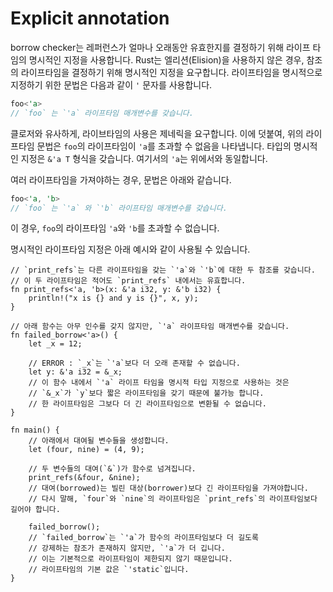 # Explicit annotation

borrow checker는 레퍼런스가 얼마나 오래동안 유효한지를 결정하기 위해 라이프 타임의 명시적인 지정을 사용합니다. Rust는 엘리션(Elision)을 사용하지 않은 경우, 참조의 라이프타임을 결정하기 위해 명시적인 지정을 요구합니다. 라이프타임을 명시적으로 지정하기 위한 문법은 다음과 같이 `'` 문자를 사용합니다.

```rust
foo<'a>
// `foo` 는 `'a` 라이프타임 매개변수를 갖습니다.
```

클로저와 유사하게, 라이브타임의 사용은 제네릭을 요구합니다. 이에 덧붙여, 위의 라이프타임 문법은 `foo`의 라이프타임이 `'a`를 초과할 수 없음을 나타냅니다. 타입의 명시적인 지정은 `&'a T` 형식을 갖습니다. 여기서의 `'a`는 위에서와 동일합니다.

여러 라이프타임을 가져야하는 경우, 문법은 아래와 같습니다.

```rust
foo<'a, 'b>
// `foo` 는 `'a` 와 `'b` 라이프타임 매개변수를 갖습니다.
```

이 경우, `foo`의 라이프타임 `'a`와 `'b`를 초과할 수 없습니다.

명시적인 라이프타임 지정은 아래 예시와 같이 사용될 수 있습니다.

```rust,editable
// `print_refs`는 다른 라이프타임을 갖는 `'a`와 `'b`에 대한 두 참조를 갖습니다.
// 이 두 라이프타임은 적어도 `print_refs` 내에서는 유효합니다. 
fn print_refs<'a, 'b>(x: &'a i32, y: &'b i32) {
    println!("x is {} and y is {}", x, y);
}

// 아래 함수는 아무 인수를 갖지 않지만, `'a` 라이프타임 매개변수를 갖습니다.
fn failed_borrow<'a>() {
    let _x = 12;

    // ERROR : `_x`는 `'a`보다 더 오래 존재할 수 없습니다.
    let y: &'a i32 = &_x;
    // 이 함수 내에서 `'a` 라이프 타임을 명시적 타입 지정으로 사용하는 것은
    // `&_x`가 `y`보다 짧은 라이프타임을 갖기 때문에 불가능 합니다.
    // 한 라이프타임은 그보다 더 긴 라이프타임으로 변환될 수 없습니다.
}

fn main() {
    // 아래에서 대여될 변수들을 생성합니다.
    let (four, nine) = (4, 9);
    
    // 두 변수들의 대여(`&`)가 함수로 넘겨집니다.
    print_refs(&four, &nine);
    // 대여(borrowed)는 빌린 대상(borrower)보다 긴 라이프타임을 가져야합니다.
    // 다시 말해, `four`와 `nine`의 라이프타임은 `print_refs`의 라이프타임보다 길어야 합니다.
    
    failed_borrow();
    // `failed_borrow`는 `'a`가 함수의 라이프타임보다 더 길도록
    // 강제하는 참조가 존재하지 않지만, `'a`가 더 깁니다.
    // 이는 기본적으로 라이프타임이 제한되지 않기 때문입니다.
    // 라이프타임의 기본 값은 `'static`입니다.
}
```